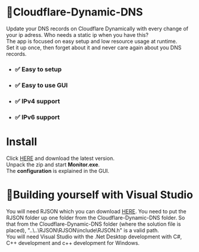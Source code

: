 # 🚀Cloudflare-Dynamic-DNS
Update your DNS records on Cloudflare Dynamically with every change of your ip adress. Who needs a static ip when you have this?  
The app is focused on easy setup and low resource usage at runtime.  
Set it up once, then forget about it and never care again about you DNS records.

- ### ✅ Easy to setup
- ### ✅ Easy to use GUI
- ### ✅ IPv4 support
- ### ✅ IPv6 support

# Install
Click [HERE](https://github.com/Random-typ/Cloudflare-Dynamic-DNS/releases) and download the latest version.  
Unpack the zip and start **Monitor.exe**.  
The **configuration** is explained in the GUI.

# 🧰Building yourself with Visual Studio
You will need RJSON which you can download [HERE](https://github.com/Random-typ/RJSON).
You need to put the RJSON folder up one folder from the Cloudflare-Dynamic-DNS folder. So that from the Cloudflare-Dynamic-DNS folder (where the solution file is placed), "..\\..\RJSON\RJSON\include\RJSON.h" is a valid path.  
You will need Visual Studio with the .Net Desktop development with C#,  
C++ development and c++ development for Windows.
